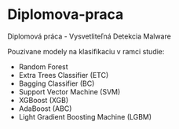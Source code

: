 # Diplomova-praca
Diplomová práca - Vysvetliteľná Detekcia Malware

Pouzivane modely na klasifikaciu v ramci studie:
- Random Forest
- Extra Trees Classifier (ETC)
- Bagging Classifier (BC)
- Support Vector Machine (SVM)
- XGBoost (XGB)
- AdaBoost (ABC)
- Light Gradient Boosting Machine (LGBM)

